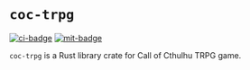 # `coc-trpg`

[![ci-badge][]][ci] [![mit-badge][]][mit]

`coc-trpg` is a Rust library crate for Call of Cthulhu TRPG game.

[ci-badge]: https://img.shields.io/github/workflow/status/catsworld/coc-trpg/CI?style=flat
[ci]: https://github.com/catsworld/coc-trpg/actions
[mit-badge]: https://img.shields.io/github/license/catsworld/coc-trpg?style=flat
[mit]: https://github.com/catsworld/coc-trpg/blob/master/LICENSE

